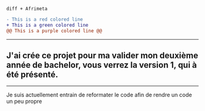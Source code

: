 ```diff + Afrimeta ```

```diff
- This is a red colored line
+ This is a green colored line
@@ This is a purple colored line @@
```
***
## J'ai crée ce projet pour ma valider mon deuxième année de bachelor, vous verrez la version 1, qui à été présenté. <br>
___
Je suis actuellement entrain de reformater le code afin de rendre un code un peu propre






